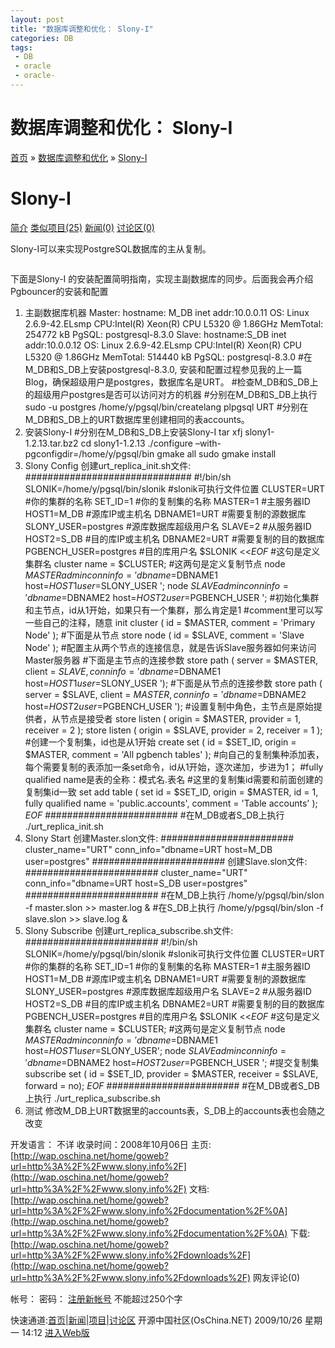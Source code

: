 ```yaml
---
layout: post
title: "数据库调整和优化： Slony-I"
categories: DB
tags: 
 - DB
 - oracle
 - oracle-
--- 
```


# 数据库调整和优化： Slony-I

[首页](http://wap.oschina.net/) » [数据库调整和优化](http://wap.oschina.net/project/tag/81) » [Slony-I](http://wap.oschina.net/p/slony-i)

# Slony-I

[简介]() [类似项目(25)](http://wap.oschina.net/p/slony-i/similar_projects) [新闻(0)](http://wap.oschina.net/p/slony-i/news) [讨论区(0)](http://wap.oschina.net/p/slony-i/discuss)

Slony-I可以来实现PostgreSQL数据库的主从复制。

![]()

下面是Slony-I 的安装配置简明指南，实现主副数据库的同步。后面我会再介绍Pgbouncer的安装和配置
1. 主副数据库机器
Master:
hostname: M_DB
inet addr:10.0.0.11
OS: Linux 2.6.9-42.ELsmp
CPU:Intel(R) Xeon(R) CPU L5320 @ 1.86GHz
MemTotal: 254772 kB
PgSQL: postgresql-8.3.0
Slave:
hostname:S_DB
inet addr:10.0.0.12
OS: Linux 2.6.9-42.ELsmp
CPU:Intel(R) Xeon(R) CPU L5320 @ 1.86GHz
MemTotal: 514440 kB
PgSQL: postgresql-8.3.0
#在M_DB和S_DB上安装postgresql-8.3.0, 安装和配置过程参见我的上一篇Blog，确保超级用户是postgres，数据库名是URT。
#检查M_DB和S_DB上的超级用户postgres是否可以访问对方的机器
#分别在M_DB和S_DB上执行
sudo -u postgres /home/y/pgsql/bin/createlang plpgsql URT
#分别在M_DB和S_DB上的URT数据库里创建相同的表accounts。
2. 安装Slony-I
#分别在M_DB和S_DB上安装Slony-I
tar xfj slony1-1.2.13.tar.bz2
cd slony1-1.2.13
./configure –with-pgconfigdir=/home/y/pgsql/bin
gmake all
sudo gmake install
3. Slony Config
创建urt_replica_init.sh文件:
##############################
#!/bin/sh
SLONIK=/home/y/pgsql/bin/slonik
#slonik可执行文件位置
CLUSTER=URT
#你的集群的名称
SET_ID=1
#你的复制集的名称
MASTER=1
#主服务器ID
HOST1=M_DB
#源库IP或主机名
DBNAME1=URT
#需要复制的源数据库
SLONY_USER=postgres
#源库数据库超级用户名
SLAVE=2
#从服务器ID
HOST2=S_DB
#目的库IP或主机名
DBNAME2=URT
#需要复制的目的数据库
PGBENCH_USER=postgres
#目的库用户名
$SLONIK <<_EOF_
#这句是定义集群名
cluster name = $CLUSTER;
#这两句是定义复制节点
node $MASTER admin conninfo = 'dbname=$DBNAME1 host=$HOST1 user=$SLONY_USER ';
node $SLAVE admin conninfo = 'dbname=$DBNAME2 host=$HOST2 user=$PGBENCH_USER ';
#初始化集群和主节点，id从1开始，如果只有一个集群，那么肯定是1
#comment里可以写一些自己的注释，随意
init cluster ( id = $MASTER, comment = 'Primary Node' );
#下面是从节点
store node ( id = $SLAVE, comment = 'Slave Node' );
#配置主从两个节点的连接信息，就是告诉Slave服务器如何来访问Master服务器
#下面是主节点的连接参数
store path ( server = $MASTER, client = $SLAVE,
conninfo = 'dbname=$DBNAME1 host=$HOST1 user=$SLONY_USER ');
#下面是从节点的连接参数
store path ( server = $SLAVE, client = $MASTER,
conninfo = 'dbname=$DBNAME2 host=$HOST2 user=$PGBENCH_USER ');
#设置复制中角色，主节点是原始提供者，从节点是接受者
store listen ( origin = $MASTER, provider = 1, receiver = 2 );
store listen ( origin = $SLAVE, provider = 2, receiver = 1 );
#创建一个复制集，id也是从1开始
create set ( id = $SET_ID, origin = $MASTER, comment = 'All pgbench tables' );
#向自己的复制集种添加表，每个需要复制的表添加一条set命令，id从1开始，逐次递加，步进为1；
#fully qualified name是表的全称：模式名.表名
#这里的复制集id需要和前面创建的复制集id一致
set add table ( set id = $SET_ID, origin = $MASTER,
id = 1, fully qualified name = 'public.accounts',
comment = 'Table accounts' );
_EOF_
########################
#在M_DB或者S_DB上执行
./urt_replica_init.sh
4. Slony Start
创建Master.slon文件:
########################
cluster_name="URT"
conn_info="dbname=URT host=M_DB user=postgres"
########################
创建Slave.slon文件:
########################
cluster_name="URT"
conn_info="dbname=URT host=S_DB user=postgres"
########################
#在M_DB上执行
/home/y/pgsql/bin/slon -f master.slon >> master.log &
#在S_DB上执行
/home/y/pgsql/bin/slon -f slave.slon >> slave.log &
5. Slony Subscribe
创建urt_replica_subscribe.sh文件:
########################
#!/bin/sh
SLONIK=/home/y/pgsql/bin/slonik
#slonik可执行文件位置
CLUSTER=URT
#你的集群的名称
SET_ID=1
#你的复制集的名称
MASTER=1
#主服务器ID
HOST1=M_DB
#源库IP或主机名
DBNAME1=URT
#需要复制的源数据库
SLONY_USER=postgres
#源库数据库超级用户名
SLAVE=2
#从服务器ID
HOST2=S_DB
#目的库IP或主机名
DBNAME2=URT
#需要复制的目的数据库
PGBENCH_USER=postgres
#目的库用户名
$SLONIK <<_EOF_
#这句是定义集群名
cluster name = $CLUSTER;
#这两句是定义复制节点
node $MASTER admin conninfo = 'dbname=$DBNAME1 host=$HOST1 user=$SLONY_USER';
node $SLAVE admin conninfo = 'dbname=$DBNAME2 host=$HOST2 user=$PGBENCH_USER ';
#提交复制集
subscribe set ( id = $SET_ID, provider = $MASTER, receiver = $SLAVE, forward = no);
_EOF_
########################
#在M_DB或者S_DB上执行
./urt_replica_subscribe.sh
6. 测试
修改M_DB上URT数据里的accounts表，S_DB上的accounts表也会随之改变

开发语言： 不详
收录时间：2008年10月06日
主页:[http://wap.oschina.net/home/goweb?url=http%3A%2F%2Fwww.slony.info%2F](http://wap.oschina.net/home/goweb?url=http%3A%2F%2Fwww.slony.info%2F)
文档:[http://wap.oschina.net/home/goweb?url=http%3A%2F%2Fwww.slony.info%2Fdocumentation%2F%0A](http://wap.oschina.net/home/goweb?url=http%3A%2F%2Fwww.slony.info%2Fdocumentation%2F%0A)
下载:[http://wap.oschina.net/home/goweb?url=http%3A%2F%2Fwww.slony.info%2Fdownloads%2F](http://wap.oschina.net/home/goweb?url=http%3A%2F%2Fwww.slony.info%2Fdownloads%2F)
网友评论(0)

帐号：
密码：
[注册新帐号](http://wap.oschina.net/home/reg)
不能超过250个字

快速通道:[首页](http://wap.oschina.net/)|[新闻](http://wap.oschina.net/news/list)|[项目](http://wap.oschina.net/project/list)|[讨论区](http://wap.oschina.net/discuss)
开源中国社区(OsChina.NET)
2009/10/26 星期一 14:12
[进入Web版](http://www.oschina.net/)
